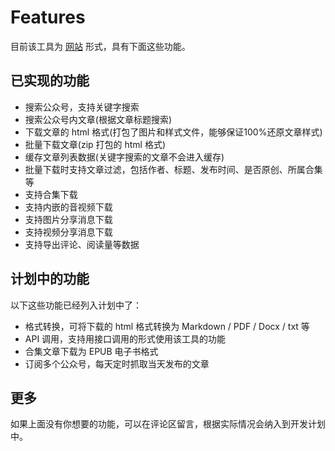 # Features

目前该工具为 [网站](https://exporter.wxdown.online/) 形式，具有下面这些功能。

## 已实现的功能

- 搜索公众号，支持关键字搜索
- 搜索公众号内文章(根据文章标题搜索)
- 下载文章的 html 格式(打包了图片和样式文件，能够保证100%还原文章样式)
- 批量下载文章(zip 打包的 html 格式)
- 缓存文章列表数据(关键字搜索的文章不会进入缓存)
- 批量下载时支持文章过滤，包括作者、标题、发布时间、是否原创、所属合集等
- 支持合集下载
- 支持内嵌的音视频下载
- 支持图片分享消息下载
- 支持视频分享消息下载
- 支持导出评论、阅读量等数据

## 计划中的功能

以下这些功能已经列入计划中了：

- 格式转换，可将下载的 html 格式转换为 Markdown / PDF / Docx / txt 等
- API 调用，支持用接口调用的形式使用该工具的功能
- 合集文章下载为 EPUB 电子书格式
- 订阅多个公众号，每天定时抓取当天发布的文章

## 更多

如果上面没有你想要的功能，可以在评论区留言，根据实际情况会纳入到开发计划中。
